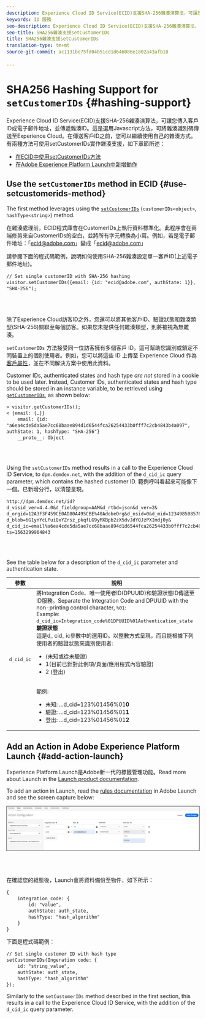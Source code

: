 ```yaml
---
description: Experience Cloud ID Service(ECID)支援SHA-256雜湊演算法，可讓您傳入客戶ID或電子郵件地址，並傳遞雜湊ID。這是選用Javascript方法，可將雜湊識別碼傳送至Experience Cloud。在傳送客戶ID之前，您可以繼續使用自己的雜湊方式。
keywords: ID 服務
seo-description: Experience Cloud ID Service(ECID)支援SHA-256雜湊演算法，可讓您傳入客戶ID或電子郵件地址，並傳遞雜湊ID。這是選用Javascript方法，可將雜湊識別碼傳送至Experience Cloud。在傳送客戶ID之前，您可以繼續使用自己的雜湊方式。
seo-title: SHA256雜湊支援setCustomerIDs
title: SHA256雜湊支援setCustomerIDs
translation-type: tm+mt
source-git-commit: ac1131be75fd04b51cd1d646086e1802a43afb18

---
```



# SHA256 Hashing Support for `setCustomerIDs` {#hashing-support}

Experience Cloud ID Service(ECID)支援SHA-256雜湊演算法，可讓您傳入客戶ID或電子郵件地址，並傳遞雜湊ID。這是選用Javascript方法，可將雜湊識別碼傳送至Experience Cloud。在傳送客戶ID之前，您可以繼續使用自己的雜湊方式。
有兩種方法可使用setCustomerIDs實作雜湊支援，如下章節所述：

* [在ECID中使用setCustomerIDs方法](/help/reference/hashing-support.md#use-setcustomerids-method)
* [在Adobe Experience Platform Launch中新增動作](/help/reference/hashing-support.md#add-action-launch)

## Use the `setCustomerIDs` method in ECID {#use-setcustomerids-method}

The first method leverages using the [`setCustomerIDs`](/help/library/get-set/setcustomerids.md) (`customerIDs<object>`, `hashType<string>`) method.

在雜湊處理前，ECID程式庫會在CustomerIDs上執行資料標準化。此程序會在兩端修剪來自CustomerIDs的空白，並將所有字元轉換為小寫。例如，若是電子郵件地址：「ecid@adobe.com」變成「ecid@adobe.com」

請參閱下面的程式碼範例，說明如何使用SHA-256雜湊設定單一客戶ID(上述電子郵件地址)。

```
// Set single customerID with SHA-256 hashing
visitor.setCustomerIDs({email: {id: "ecid@adobe.com", authState: 1}}, "SHA-256");
```

<br> 

除了Experience Cloud訪客ID之外，您還可以將其他客戶ID、驗證狀態和雜湊類型(SHA-256)關聯至每個訪客。如果您未提供任何雜湊類型，則將被視為無雜湊。

`setCustomerIDs` 方法接受同一位訪客擁有多個客戶 ID。這可幫助您識別或鎖定不同裝置上的個別使用者。例如，您可以將這些 ID 上傳至 Experience Cloud 作為[客戶屬性](https://docs.adobe.com/content/help/en/core-services/interface/customer-attributes/attributes.html)，並在不同解決方案中使用此資料。

Customer IDs, authenticated states and hash type *are not* stored in a cookie to be used later. Instead, Customer IDs, authenticated states and hash type should be stored in an instance variable, to be retrieved using [`getCustomerIDs`](/help/library/get-set/getcustomerids.md), as shown below:

```
> visitor.getCustomerIDs();
< {email: {…}}
    email: {id: "a6ea4cde5da5ae7cc68baae894d1d6544fca26254433b0fff7c2cb4843b4a097", authState: 1, hashType: "SHA-256"}
    __proto__: Object
```

<br> 

Using the `setCustomerIDs` method results in a call to the Experience Cloud ID Service, to `dpm.demdex.net`, with the addition of the `d_cid_ic` query parameter, which contains the hashed customer ID. 範例呼叫看起來可能像下一個。已新增分行，以清楚呈現。

```
http://dpm.demdex.net/id?d_visid_ver=4.4.0&d_fieldgroup=AAM&d_rtbd=json&d_ver=2&
d_orgid=12A3F3F459CE0AD80A495CBE%40AdobeOrg&d_nsid=0&d_mid=12349850857640731290890207735189050123&
d_blob=6G1ynYcLPuiQxYZrsz_pkqfLG9yMXBpb2zX5dvJdYQJzPXImdj0y&
d_cid_ic=email%a6ea4cde5da5ae7cc68baae894d1d6544fca26254433b0fff7c2cb4843b4a097%011&
ts=1563299964843
```

<br> 

See the table below for a description of the `d_cid_ic` parameter and authentication state.

| 參數 | 說明 |
|------------|----------|
| `d_cid_ic` | 將Integration Code、唯一使用者ID(DPUUID)和驗證狀態ID傳遞至ID服務。Separate the Integration Code and DPUUID with the non-printing control character, <code>%01</code>: <br> Example: <code>d_cid_ic=Integration_code%01DPUUID%01Authentication_state</code> <br> <b>驗證狀態</b> <br> 這是d_ cid_ ic參數中的選用ID。以整數方式呈現，而且能根據下列使用者的驗證狀態來識別使用者: <br> <ul><li>(未知或從未驗證)</li><li>1(目前已針對此例項/頁面/應用程式內容驗證)</li><li>2 (登出)</li></ul> <br> 範例: <br> <ul><li>未知: ...d_cid=123%01456%01<b>0</b></li><li>驗證: ...d_cid=123%01456%01<b>1</b></li><li>登出: ...d_cid=123%01456%01<b>2</b></li></ul> |

## Add an Action in Adobe Experience Platform Launch {#add-action-launch}

Experience Platform Launch是Adobe新一代的標籤管理功能。Read more about Launch in the [Launch product documentation](https://docs.adobe.com/content/help/en/launch/using/overview.html).

To add an action in Launch, read the [rules documentation](https://docs.adobe.com/help/en/launch/using/reference/manage-resources/rules.html) in Adobe Launch and see the screen capture below:

![](/help/reference/assets/hashing-support.png)

<br> 

在確認您的組態後，Launch會將資料備份至物件，如下所示：

```
{
    integration_code: {
        id: "value",
        authState: auth_state,
        hashType: "hash_algorithm"
    }
}
```

下面是程式碼範例：

```
// Set single customer ID with hash type
setCustomerIDs(Ingeration code: {
    id: "string_value",
    authState: auth_state,
    hashType: "hash_algorithm"
});
```

Similarly to the `setCustomerIDs` method described in the first section, this results in a call to the Experience Cloud ID Service, with the addition of the `d_cid_ic` query parameter.